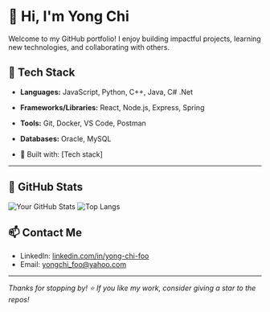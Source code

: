 # 👋 Hi, I'm Yong Chi

Welcome to my GitHub portfolio! I enjoy building impactful projects, learning new technologies, and collaborating with others.

## 🔧 Tech Stack

- **Languages:** JavaScript, Python, C++, Java, C# .Net
- **Frameworks/Libraries:** React, Node.js, Express, Spring
- **Tools:** Git, Docker, VS Code, Postman
- **Databases:** Oracle, MySQL

- 📌 Built with: [Tech stack]

---

## 📂 GitHub Stats

![Your GitHub Stats](https://github-readme-stats.vercel.app/api?username=yourusername&show_icons=true&theme=default)
![Top Langs](https://github-readme-stats.vercel.app/api/top-langs/?username=yourusername&layout=compact)


## 📫 Contact Me

- LinkedIn: [linkedin.com/in/yong-chi-foo](https://linkedin.com/in/yong-chi-foo)
- Email: [yongchi_foo@yahoo.com](mailto:yongchi_foo@yahoo.com)

---

_Thanks for stopping by! ⭐ If you like my work, consider giving a star to the repos!_
